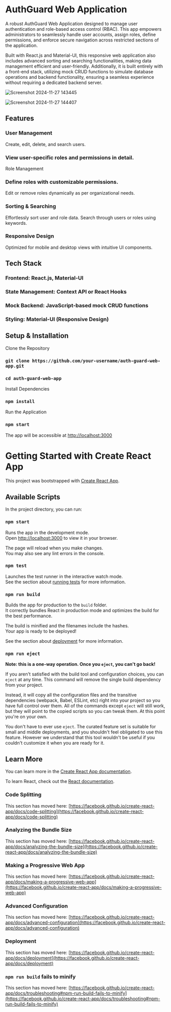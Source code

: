# AuthGuard Web Application
A robust AuthGuard Web Application designed to manage user authentication and role-based access control (RBAC). This app empowers administrators to seamlessly handle user accounts, assign roles, define permissions, and enforce secure navigation across restricted sections of the application.

Built with React.js and Material-UI, this responsive web application also includes advanced sorting and searching functionalities, making data management efficient and user-friendly. Additionally, it is built entirely with a front-end stack, utilizing mock CRUD functions to simulate database operations and backend functionality, ensuring a seamless experience without requiring a dedicated backend server.

![Screenshot 2024-11-27 143445](https://github.com/user-attachments/assets/8d77c09d-47d4-4df4-8d8c-4cc551cdb9fd)

![Screenshot 2024-11-27 144407](https://github.com/user-attachments/assets/8974f3ea-d063-43ee-8ec0-2bd42a3eeffd)

## Features

### User Management
Create, edit, delete, and search users.
### View user-specific roles and permissions in detail.
Role Management
### Define roles with customizable permissions.
Edit or remove roles dynamically as per organizational needs.
### Sorting & Searching
Effortlessly sort user and role data.
Search through users or roles using keywords.
### Responsive Design
Optimized for mobile and desktop views with intuitive UI components.

## Tech Stack

### Frontend: React.js, Material-UI
### State Management: Context API or React Hooks
### Mock Backend: JavaScript-based mock CRUD functions
### Styling: Material-UI (Responsive Design)

## Setup & Installation
Clone the Repository

### `git clone https://github.com/your-username/auth-guard-web-app.git`
### `cd auth-guard-web-app`

Install Dependencies

### `npm install`
Run the Application

### `npm start`

The app will be accessible at [http://localhost:3000](http://localhost:3000)


# Getting Started with Create React App

This project was bootstrapped with [Create React App](https://github.com/facebook/create-react-app).

## Available Scripts

In the project directory, you can run:

### `npm start`

Runs the app in the development mode.\
Open [http://localhost:3000](http://localhost:3000) to view it in your browser.

The page will reload when you make changes.\
You may also see any lint errors in the console.

### `npm test`

Launches the test runner in the interactive watch mode.\
See the section about [running tests](https://facebook.github.io/create-react-app/docs/running-tests) for more information.

### `npm run build`

Builds the app for production to the `build` folder.\
It correctly bundles React in production mode and optimizes the build for the best performance.

The build is minified and the filenames include the hashes.\
Your app is ready to be deployed!

See the section about [deployment](https://facebook.github.io/create-react-app/docs/deployment) for more information.

### `npm run eject`

**Note: this is a one-way operation. Once you `eject`, you can't go back!**

If you aren't satisfied with the build tool and configuration choices, you can `eject` at any time. This command will remove the single build dependency from your project.

Instead, it will copy all the configuration files and the transitive dependencies (webpack, Babel, ESLint, etc) right into your project so you have full control over them. All of the commands except `eject` will still work, but they will point to the copied scripts so you can tweak them. At this point you're on your own.

You don't have to ever use `eject`. The curated feature set is suitable for small and middle deployments, and you shouldn't feel obligated to use this feature. However we understand that this tool wouldn't be useful if you couldn't customize it when you are ready for it.

## Learn More

You can learn more in the [Create React App documentation](https://facebook.github.io/create-react-app/docs/getting-started).

To learn React, check out the [React documentation](https://reactjs.org/).

### Code Splitting

This section has moved here: [https://facebook.github.io/create-react-app/docs/code-splitting](https://facebook.github.io/create-react-app/docs/code-splitting)

### Analyzing the Bundle Size

This section has moved here: [https://facebook.github.io/create-react-app/docs/analyzing-the-bundle-size](https://facebook.github.io/create-react-app/docs/analyzing-the-bundle-size)

### Making a Progressive Web App

This section has moved here: [https://facebook.github.io/create-react-app/docs/making-a-progressive-web-app](https://facebook.github.io/create-react-app/docs/making-a-progressive-web-app)

### Advanced Configuration

This section has moved here: [https://facebook.github.io/create-react-app/docs/advanced-configuration](https://facebook.github.io/create-react-app/docs/advanced-configuration)

### Deployment

This section has moved here: [https://facebook.github.io/create-react-app/docs/deployment](https://facebook.github.io/create-react-app/docs/deployment)

### `npm run build` fails to minify

This section has moved here: [https://facebook.github.io/create-react-app/docs/troubleshooting#npm-run-build-fails-to-minify](https://facebook.github.io/create-react-app/docs/troubleshooting#npm-run-build-fails-to-minify)
